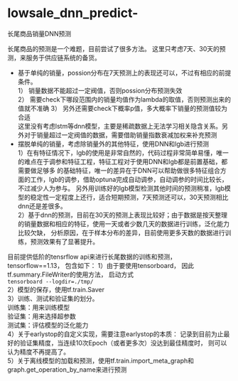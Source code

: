 # lowsale_dnn_predict-
长尾商品销量DNN预测

长尾商品的预测是一个难题，目前尝试了很多方法。
这里只考虑7天、30天的预测，来服务于供应链系统的备货。
- 基于单纯的销量，possion分布在7天预测上的表现还可以，不过有相应的前提条件。     
1） 销量数据不能超过一定阀值，否则possion分布预测失效   
2） 需要check下哪段范围内的销量均值作为lambda的取值，否则预测出来的值就不准确
3） 另外还需要check下概率p值，多大概率下销量的预测值较为合适     
这里没有考虑lstm等dnn模型，主要是稀疏数据上无法学习相关隐含关系。另外对于销量超过一定阀值的数据，需要借助销量指数衰减加权来补充预测
- 摆脱单纯的销量，考虑除销量外的其他特征，使用DNN和lgb进行预测              
1）在有特征情况下，lgb的使用是非常自然的，代码过程非常简单易懂，唯一的难点在于调参和特征工程，特征工程对于使用DNN和lgb都是前置基础，都需要做足够多
的基础特征，唯一的差异在于DNN可以帮助做很多特征组合方面的工作，lgb的调参，借助optuna完成自动调参，自动调参的时间比较长，不过减少人为参与。
另外用训练好的lgb模型检测其他时间的预测稍准，lgb模型的稳定性一定程度上还行，适合短期预测，7天预测还可以，30天预测相比dnn还是差很多。              
2）基于dnn的预测，目前在30天的预测上表现比较好；由于数据是按天整理的销量数据和相应的特征，使用一天或者少数几天的数据进行训练，泛化能力比较欠缺，
分析原因，在于样本分布的差异，目前使用更多天数的数据进行训练，预测效果有了显著提升。

目前提供低阶的tensrflow api来进行长尾数据的训练和预测，tensorflow==1.13， 包含如下：
1）由于要使用tensorboard， 因此tf.summary.FileWriter的使用方法， 启动方式                   
`tensorboard --logdir=./tmp/`                      
2）模型的保存，使用tf.train.Saver            
3）训练、测试和验证集的划分。       
训练集：用来训练模型                     
验证集：用来选择超参数                          
测试集：评估模型的泛化能力                        
4）关于earlystop的自定义实现，需要注意earlystop的本质： 记录到目前为止最好的验证集精度，当连续10次Epoch（或者更多次）没达到最佳精度时，
则可以认为精度不再提高了。               
5）关于离线模型的加载和预测，使用tf.train.import_meta_graph和graph.get_operation_by_name来进行预测








 